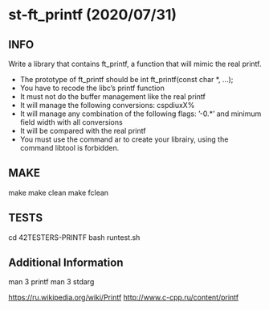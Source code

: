 # st-ft_printf (2020/07/31)

## INFO
Write a library that contains ft_printf, a function that will mimic the real printf.

- The prototype of ft_printf should be int ft_printf(const char *, ...);
- You have to recode the libc’s printf function
- It must not do the buffer management like the real printf
- It will manage the following conversions: cspdiuxX%
- It will manage any combination of the following flags: ’-0.*’ and minimum field width with all conversions
- It will be compared with the real printf
- You must use the command ar to create your librairy, using the command libtool is forbidden.

## MAKE

make
make clean
make fclean

## TESTS
cd 42TESTERS-PRINTF
bash runtest.sh

## Additional Information
man 3 printf
man 3 stdarg

https://ru.wikipedia.org/wiki/Printf
http://www.c-cpp.ru/content/printf
